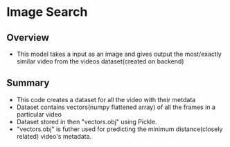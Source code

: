 # Image Search
## Overview

* This model takes a input as an image and gives output the most/exactly similar video from the videos dataset(created on backend)


## Summary

* This code creates a dataset for all the video with their metdata
* Dataset contains vectors(numpy flattened array) of all the frames in a particular video
* Dataset stored in then "vectors.obj" using Pickle.
* "vectors.obj" is futher used for predicting the minimum distance(closely related) video's metadata.
